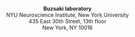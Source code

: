 <p style="text-align: center">
<b>Buzsaki laboratory</b><br>
NYU Neuroscience Institute, New York University<br>
435 East 30th Street, 13th floor<br>
New York, NY 10016 
</p>